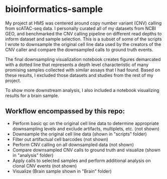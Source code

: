 # bioinformatics-sample

My project at HMS was centered around copy number variant (CNV) calling from scATAC-seq data. I personally curated all of my datasets from NCBI GEO, and benchmarked the CNV calling pipeline on different read depths to inform dataset and sample selection. This is a subset of some of the scripts I wrote to downsample the original cell line data used by the creators of the CNV caller and compare the downsampled calls to ground truth events. 

The final downsampling visualization notebook creates figures demarcated with a dotted line that represents a depth level characteristic of many promising samples collected with similar assays that I had found. Based on these results, I excluded those datasets and studies from the rest of my project. 

To show more downstream analysis, I also included a notebook visualizing results for a brain sample.

## Workflow encompassed by this repo:
* Perform basic qc on the original cell line data to determine appropriate downsampling levels and exclude artifacts, multiplets, etc. (not shown)
* Downsample the original cell line data (shown in "scripts" folder)
* Filter out artifactual cell barcodes (not shown)
* Perform CNV calling on all downsampled data (not shown)
* Compare downsampled CNV calls to ground truth and visualize (shown in "analysis" folder)
* Apply calls to selected samples and perform additional analysis on clonal CNV events (not shown)
* Visualize (Brain sample shown in "Brain" folder)
